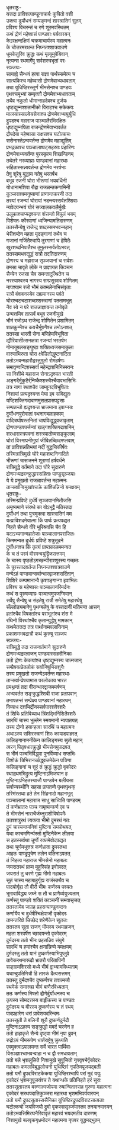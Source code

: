 धृतराष्ट्रः-  
यत्तदा प्राविशत्पाण्डूनाचार्यः कुपितो वशी  
उक्त्वा दुर्योधनं सम्यङ्मन्दं शास्त्रातिगं सुतम्  
प्रविश्य विचरन्तं च रणे शूरमवस्थितम्  
कथं द्रोणं महेष्वासं पाण्डवाः पर्यवारयन्  
केऽरक्षन्दक्षिणं चक्रमाचार्यस्य महात्मनः  
के चोत्तरमरक्षन्त निघ्नतश्शात्रवान्रणे  
धूमकेतुरिव क्रुद्धः कथं मृत्युमुपेयिवान्  
नृत्यन्स रथमार्गेषु सर्वशस्त्रभृतां वरः  
सञ्जयः-  
सायाह्ने सैन्धवं हत्वा राज्ञा पार्थस्समेत्य च  
सात्यकिश्च महेष्वासो द्रोणमेवाभ्यधावताम्  
तथा युधिष्ठिरस्तूर्णं भीमसेनश्च पाण्डवः  
पृथक्चमूभ्यां सम्पृक्तौ द्रोणमेवाभ्यधावताम्  
तथैव नकुलो धीमान्सहदेवश्च दुर्जयः  
धृष्टद्युम्नश्शतानीको विराटश्च सकेकयः  
मात्स्यास्साल्वेयसेनाश्च द्रोणमेवाभ्ययुर्युधि  
द्रुपदश्च महाराज पाञ्चालैरभिरक्षितः  
धृष्टद्युम्नपिता राजन्द्रोणमेवाभ्यवर्तत  
द्रौपदेया महेष्वासा राक्षसश्च घटोत्कचः  
ससेनास्तेऽन्ववर्तन्त द्रोणमेव महाद्युतिम्  
प्रभद्रकाश्च पाञ्चालाष्षट्सहस्राः प्रहारिणः  
द्रोणमेवाभ्यवर्तन्त पुरस्कृत्य शिखण्डिनम्  
तथेतरे नरव्याघ्राः पाण्डवानां महारथाः  
सहितास्सन्न्यवर्तन्त द्रोणमेव नरर्षभाः  
तेषु शूरेषु युद्धाय गतेषु भरतर्षभ  
बभूव रजनी घोरा भीरूणां भयवर्धिनी  
योधानामशिवा रौद्रा राजन्नन्तकगामिनी  
कुञ्जराश्वमनुष्याणां प्राणान्तकरणी तदा  
तस्यां रजन्यां घोरायां नदन्त्यस्सर्वतश्शिवाः  
न्यवेदयन्भयं घोरं सज्वालकवलैर्मुखैः  
उलूकाश्चाप्यदृश्यन्त शंसन्तो विपुलं भयम्  
विशेषतः कौरवाणां ध्वजिन्यामतिदारुणम्  
ततस्सैन्येषु राजेन्द्र शब्दस्समभवन्महान्  
भेरीशब्देन महता मृदङ्गानां तथैव च  
गजानां गर्जितैश्चापि तुरगाणां च हेषितैः  
खुरशब्दनिपातैश्च तुमुलस्सर्वतोऽभवत्  
ततस्समभवद्युद्धं रात्रौ तदतिदारुणम्  
द्रोणस्य च महाराज सृञ्जयानां च सर्वशः  
तमसा चावृते लोके न प्राज्ञायत किञ्चन  
सैन्येन रजसा चैव समन्तादुत्थितेन च  
नरस्याश्वस्य नागस्य सम्प्रसुस्राव शोणितम्  
नापश्याम रजो भौमं कश्मलेनाभिसंवृताः  
रात्रौ वंशवनस्येव दह्यमानस्य पर्वते  
घोरश्चटचटाशब्दश्शस्त्राणां पततामभूत्  
नैव स्वे न परे राजन्नाज्ञायन्त तमोवृते  
उन्मत्तमिव तत्सर्वं बभूव रजनीमुखे  
भौमं रजोऽथ राजेन्द्र शोणितेन प्रशामितम्  
शातकुम्भैश्च कवचैर्भूषणैश्च तमोऽनशत्  
ततस्सा भारती सेना मणिहेमविभूषिता  
द्यौरिवासीत्सनक्षत्रा रजन्यां भरतर्षभ  
गोमायुबलसङ्घुष्टा शक्तिध्वजसमाकुला  
वारणाभिरुता घोरा क्ष्वेडितोद्धुष्टनादिता  
ततोऽभवन्महारौद्रस्तुमुलो रोमहर्षणः  
समावृण्वन्दिशस्सर्वा महेन्द्राशनिनिस्स्वनः  
सा निशीथे महाराज सेनाऽदृश्यत भारती  
अङ्गदैर्मुकुटैर्र्निष्कैश्शस्त्रैश्चैवावभासिभिः  
तत्र नागा रथाश्चैव जाम्बूनदविभूषिताः  
निशायां प्रत्यदृश्यन्त मेघा इव सविद्युतः  
यष्टिशक्तिगदाबाणमुसलप्रासपट्टसाः  
सम्पतन्तो ह्यदृश्यन्त भ्राजमाना इवाग्नयः  
दुर्योधनपुरोवातां रथनागबलाहकाम्  
वादित्रघोषस्तनितां चापविद्युद्ध्वजावृताम्  
द्रोणपाण्डवपर्जन्यां खड्गशक्तिगदाशनिम्  
शरधारास्त्रपवनां शस्त्रपातोष्मसङ्कुलाम्  
घोरां विस्मापनीमुग्रां जीवितच्छिदमप्लवाम्  
तां प्राविशन्नतिभयां नदीं युद्धचिकीर्षवः  
तस्मिन्रात्रिमुखे घोरे महाशब्दनिनादिते  
भीरूणां त्रासजनने शूराणां हर्षवर्धने  
रात्रियुद्धे वर्तमाने तदा घोरे सुदारुणे  
द्रोणमभ्यद्रवन्क्रुद्धास्सहिताः पाण्डुसृञ्जयाः  
ये ये प्रमुखतो राजन्नावर्तन्त महात्मनः  
तान्सर्वान्विमुखांश्चक्रे कांश्चिन्निन्ये यमक्षयम्  
धृतराष्ट्रः-   
तस्मिन्प्रविष्टे दुर्धर्षे सृञ्जयानमितौजसि  
अमृष्यमाणे संरब्धे का वोऽभूद्वै मतिस्तदा  
दुर्योधनं तथा पुत्रमुक्त्वा शास्त्रातिगं मम  
यत्प्राविशदमेयात्मा किं पार्थः प्रत्यपद्यत  
निहते सैन्धवे वीरे भूरिश्रवसि चैव हि  
यदाऽभ्यगान्महातेजाः पाञ्चालानपराजितः  
किममन्यत दुर्धर्षः प्रविष्टे शत्रुसूदने  
दुर्योधनश्च किं कृत्यं प्राप्तकालममन्यत  
के च तं परमं वीरमन्वयुर्द्विजसत्तमम्  
के चास्य पृष्ठतोऽगच्छन्वीराश्शूरस्य गच्छतः  
के पुरस्तादवर्तन्त निघ्नन्तश्शात्रवान्रणे  
मन्येऽहं पाण्डवान्सर्वान्भारद्वाजशरार्दितान्  
शिशिरे कम्पमानान्वै कृशाङ्गान्गा इवाभितः  
प्रविश्य स महेष्वासः पाञ्चालानरिमर्दनः  
कथं स पुरुषव्याघ्रः पञ्चत्वमुपजग्मिवान्  
सर्वेषु सैन्येषु च संहतेषु रात्रौ समेतेषु महारथेषु  
सँल्लोड्यमानेषु पृथग्बलेषु के वस्तदानीं मतिमन्त आसन्  
हतांश्चैव विषक्तांश्च पराभूतांश्च शंस मे  
रथिनो विरथांश्चैव कृतान्युद्धेषु मामकान्  
कथमेतत्तदा तत्र पार्थानामपलायिनाम्  
प्रकाशमभवद्रात्रौ कथं कुरुषु सञ्जय  
सञ्जयः-   
रात्रियुद्धे तदा राजन्वर्तमाने सुदारुणे  
द्रोणमभ्यद्रवन्राजन् पाण्डवास्सहसैनिकाः  
ततो द्रोणः केकयांश्च धृष्टद्युम्नस्य चात्मजान्  
सम्प्रैषयत्प्रेतलोकं सर्वानिषुभिराशुगैः  
तस्य प्रमुखतो राजन्येऽवर्तन्त महारथाः  
तान्सर्वान्प्रेषयामास परलोकाय भारत  
प्रमथ्नन्तं तदा वीरान्भारद्वाजममर्षणम्  
अभ्यवर्तत सङ्क्रुद्धश्शिबी राजा प्रतापवान्  
तमापतन्तं सम्प्रेक्ष्य पाण्डवानां महारथम्  
विव्याध दशभिर्द्रोणस्सर्वपारशवैश्शरैः  
तं शिबिः प्रतिविव्याध त्रिंशद्भिर्निशितैश्शरैः  
सारथिं चास्य भुल्लेन स्मयमानो न्यपातयत्  
तस्य द्रोणो हयान्हत्वा सारथिं च महात्मनः  
अथाऽस्य सशिरस्त्राणं शिरः कायादपाहरत्  
कलिङ्गानामनीकेन कालिङ्गस्य सुतो महान्  
त्वरन् पितृवधात्क्रुद्धो भीमसेनमुपाद्रवत्  
स भीमं पञ्चभिर्विद्ध्वा पुनर्विव्याध सप्तभिः  
विशोकं त्रिभिरानर्च्छद्ध्वजमेकेन पत्रिणा  
कलिङ्गानां च शूरं तं क्रुद्धं क्रुद्धो वृकोदरः  
रथाद्रथमभिद्रुत्य मुष्टिनाऽभिजघान ह  
मुष्टिनाऽभिहतस्याजौ पाण्डवेन बलीयसा  
सर्वाण्यस्थीनि सहसा प्रापतन्वै पृथक्पृथक्  
तस्मिंस्तथा हते तेन सिंहनादो महानभूत्  
पाञ्चालानां महाराज साधु साध्विति पाण्डवम्  
तं कर्णभ्रातरः पञ्च नामृष्यन्कर्ण एव च  
ते भीमसेनं नाराचैर्जघ्नुराशीविषोपमैः  
ततश्शत्रुरथं त्यक्त्वा भीमो द्रुमरथं गतः  
द्रुमं चास्यन्तमनिशं मुष्टिना समपोथयत्  
यथा काचमणिर्न्यस्तो मुष्टिनैकेन लीलया  
स हतस्सर्वथा चूर्णो रक्तमेवोदपद्यत  
तथा चूर्णमभूत्तत्र कर्णभ्राता द्रुमस्तथा  
आहतः पाण्डुपुत्रेण तलेन बलिनाऽपतत्  
तं निहत्य महाराज भीमसेनो महाबलः  
जयरातरथं प्राप्य मुहुस्सिंह इवोन्नदत्  
जयरातं तु चरणे गृह्य भीमो महाबलः  
सूतं चास्य महाबाहुर्गृह्य राजंस्तथैव च  
पादयोर्गृह्य तौ वीरौ भीमः कर्णस्य पश्यतः  
भूमावाविद्ध्य जघ्ने स तौ च प्राणैर्व्ययुज्यताम्  
कर्णस्तु पाण्डवे शक्तिं काञ्चनीं समवासृजत्  
ततस्तामेव जग्राह प्रहसन्पाण्डुनन्दनः  
कर्णायैव च दुर्धर्षश्चिक्षेपाजौ वृकोदरः  
तामन्तरिक्षे चिच्छेद शरेणैकेन सूतजः  
ततस्तव सुता राजन् भीमस्य रथमाव्रजन्  
महता शरवर्षेण च्छादयन्तो वृकोदरम्  
दुर्मदस्य ततो भीमः प्रहसन्निव संयुगे  
सारथिं च हयांश्चैव क्षणान्निन्ये यमक्षयम्  
दुर्मदस्तु ततो यानं दुष्कर्णस्याभिपुप्लुवे  
तावेकरथमारूढौ भ्रातरौ परितापिनौ  
सङ्ग्रामशिरसो मध्ये भीमं द्वाभ्यामविध्यताम्  
यथाम्बुपतिमित्रौ हि तारकं दैत्यसत्तमम्  
ततस्तु दुर्मदश्चैव दुष्कर्णश्च तवात्मजौ  
रथमेकं समारुह्य भीमं बाणैरविध्यताम्  
ततः कर्णस्य मिषतो द्रौणेर्दुर्योधनस्य च  
कृपस्य सोमदत्तस्य बाह्लीकस्य च पाण्डवः  
दुर्मदस्य च वीरस्य दुष्कर्णस्य च तं रथम्  
पादप्रहारेण धरां प्रावेशयदरिन्दमः  
ततस्सुतौ ते बलिनौ शूरौ दुष्कर्णदुर्मदौ  
मुष्टिनाऽऽहत्य सङ्क्रुद्धो ममर्द चरणेन ह  
ततो हाहाकृते सैन्ये दृष्ट्वा भीमं नृपा ब्रुवन्  
रुद्रोऽयं भीमरूपेण धार्तराष्ट्रेषु क्रुध्यति  
एवमुक्त्वाऽपालयन्त सर्वे भारत पार्थिवाः  
विसञ्ज्ञाश्चाभवन्वाहा न च द्वौ समधावताम्  
ततो बले भृशलुलिते निशामुखे सुपूजितो नृपवृषभैर्वृकोदरः  
महाबलः कमलविबुद्धलोचनो युधिष्ठिरं नृपतिमपूजयद्बली  
ततो यमौ द्रुपदविराटकेकया युधिष्ठिरश्चापि परां मुदं ययुः  
वृकोदरं भृशमनुपूजयंश्च ते यथान्धके प्रतिनिहते हरं सुराः  
ततस्सुतास्तव वरुणात्मजोपमा रुषान्वितास्सह गुरुणा महात्मना  
वृकोदरं सरथपदातिकुञ्जरा महारथा भृशमभिपर्यवारयन्  
ततो यमौ द्रुपदसुतास्ससैनिका युधिष्ठिरद्रुपदविराटसात्वताः  
घटोत्कचो जयविजयौ द्रुमो वृकस्ससृञ्जयास्तव तनयानवारयन्  
ततोऽभवत्तिमिरघनैरिवावृतं महारवं भयदमतीव दारुणम्  
निशामुखे बलवृकगृध्रमोदनं महात्मना नृपवर युद्धमद्भुतम्   
